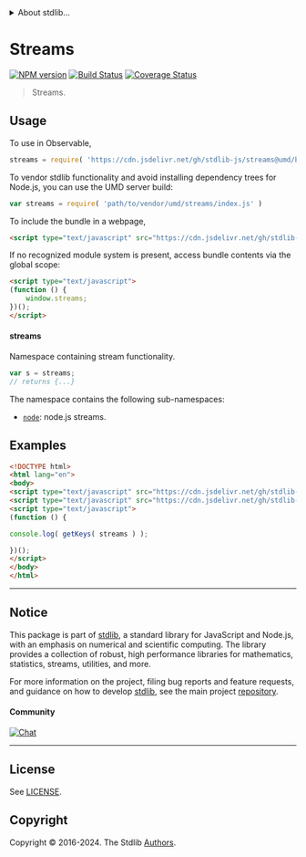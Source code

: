 <!--

@license Apache-2.0

Copyright (c) 2018 The Stdlib Authors.

Licensed under the Apache License, Version 2.0 (the "License");
you may not use this file except in compliance with the License.
You may obtain a copy of the License at

   http://www.apache.org/licenses/LICENSE-2.0

Unless required by applicable law or agreed to in writing, software
distributed under the License is distributed on an "AS IS" BASIS,
WITHOUT WARRANTIES OR CONDITIONS OF ANY KIND, either express or implied.
See the License for the specific language governing permissions and
limitations under the License.

-->


<details>
  <summary>
    About stdlib...
  </summary>
  <p>We believe in a future in which the web is a preferred environment for numerical computation. To help realize this future, we've built stdlib. stdlib is a standard library, with an emphasis on numerical and scientific computation, written in JavaScript (and C) for execution in browsers and in Node.js.</p>
  <p>The library is fully decomposable, being architected in such a way that you can swap out and mix and match APIs and functionality to cater to your exact preferences and use cases.</p>
  <p>When you use stdlib, you can be absolutely certain that you are using the most thorough, rigorous, well-written, studied, documented, tested, measured, and high-quality code out there.</p>
  <p>To join us in bringing numerical computing to the web, get started by checking us out on <a href="https://github.com/stdlib-js/stdlib">GitHub</a>, and please consider <a href="https://opencollective.com/stdlib">financially supporting stdlib</a>. We greatly appreciate your continued support!</p>
</details>

# Streams

[![NPM version][npm-image]][npm-url] [![Build Status][test-image]][test-url] [![Coverage Status][coverage-image]][coverage-url] <!-- [![dependencies][dependencies-image]][dependencies-url] -->

> Streams.



<section class="usage">

## Usage

To use in Observable,

```javascript
streams = require( 'https://cdn.jsdelivr.net/gh/stdlib-js/streams@umd/browser.js' )
```

To vendor stdlib functionality and avoid installing dependency trees for Node.js, you can use the UMD server build:

```javascript
var streams = require( 'path/to/vendor/umd/streams/index.js' )
```

To include the bundle in a webpage,

```html
<script type="text/javascript" src="https://cdn.jsdelivr.net/gh/stdlib-js/streams@umd/browser.js"></script>
```

If no recognized module system is present, access bundle contents via the global scope:

```html
<script type="text/javascript">
(function () {
    window.streams;
})();
</script>
```

#### streams

Namespace containing stream functionality.

```javascript
var s = streams;
// returns {...}
```

The namespace contains the following sub-namespaces:

<!-- <toc pattern="*"> -->

<div class="namespace-toc">

-   <span class="signature">[`node`][@stdlib/streams/node]</span><span class="delimiter">: </span><span class="description">node.js streams.</span>

</div>

<!-- </toc> -->

</section>

<!-- /.usage -->

<section class="examples">

## Examples

<!-- TODO: better examples -->

<!-- eslint no-undef: "error" -->

```html
<!DOCTYPE html>
<html lang="en">
<body>
<script type="text/javascript" src="https://cdn.jsdelivr.net/gh/stdlib-js/utils/keys@umd/browser.js"></script>
<script type="text/javascript" src="https://cdn.jsdelivr.net/gh/stdlib-js/streams@umd/browser.js"></script>
<script type="text/javascript">
(function () {

console.log( getKeys( streams ) );

})();
</script>
</body>
</html>
```

</section>

<!-- /.examples -->

<!-- Section for related `stdlib` packages. Do not manually edit this section, as it is automatically populated. -->

<section class="related">

</section>

<!-- /.related -->

<!-- Section for all links. Make sure to keep an empty line after the `section` element and another before the `/section` close. -->


<section class="main-repo" >

* * *

## Notice

This package is part of [stdlib][stdlib], a standard library for JavaScript and Node.js, with an emphasis on numerical and scientific computing. The library provides a collection of robust, high performance libraries for mathematics, statistics, streams, utilities, and more.

For more information on the project, filing bug reports and feature requests, and guidance on how to develop [stdlib][stdlib], see the main project [repository][stdlib].

#### Community

[![Chat][chat-image]][chat-url]

---

## License

See [LICENSE][stdlib-license].


## Copyright

Copyright &copy; 2016-2024. The Stdlib [Authors][stdlib-authors].

</section>

<!-- /.stdlib -->

<!-- Section for all links. Make sure to keep an empty line after the `section` element and another before the `/section` close. -->

<section class="links">

[npm-image]: http://img.shields.io/npm/v/@stdlib/streams.svg
[npm-url]: https://npmjs.org/package/@stdlib/streams

[test-image]: https://github.com/stdlib-js/streams/actions/workflows/test.yml/badge.svg?branch=v0.3.1
[test-url]: https://github.com/stdlib-js/streams/actions/workflows/test.yml?query=branch:v0.3.1

[coverage-image]: https://img.shields.io/codecov/c/github/stdlib-js/streams/main.svg
[coverage-url]: https://codecov.io/github/stdlib-js/streams?branch=main

<!--

[dependencies-image]: https://img.shields.io/david/stdlib-js/streams.svg
[dependencies-url]: https://david-dm.org/stdlib-js/streams/main

-->

[chat-image]: https://img.shields.io/gitter/room/stdlib-js/stdlib.svg
[chat-url]: https://app.gitter.im/#/room/#stdlib-js_stdlib:gitter.im

[stdlib]: https://github.com/stdlib-js/stdlib

[stdlib-authors]: https://github.com/stdlib-js/stdlib/graphs/contributors

[umd]: https://github.com/umdjs/umd
[es-module]: https://developer.mozilla.org/en-US/docs/Web/JavaScript/Guide/Modules

[deno-url]: https://github.com/stdlib-js/streams/tree/deno
[deno-readme]: https://github.com/stdlib-js/streams/blob/deno/README.md
[umd-url]: https://github.com/stdlib-js/streams/tree/umd
[umd-readme]: https://github.com/stdlib-js/streams/blob/umd/README.md
[esm-url]: https://github.com/stdlib-js/streams/tree/esm
[esm-readme]: https://github.com/stdlib-js/streams/blob/esm/README.md
[branches-url]: https://github.com/stdlib-js/streams/blob/main/branches.md

[stdlib-license]: https://raw.githubusercontent.com/stdlib-js/streams/main/LICENSE

<!-- <toc-links> -->

[@stdlib/streams/node]: https://github.com/stdlib-js/streams/tree/main/node

<!-- </toc-links> -->

</section>

<!-- /.links -->
